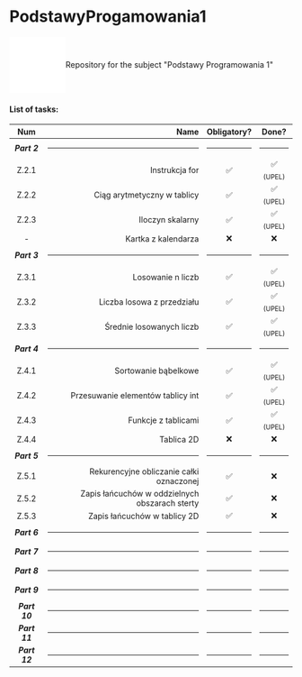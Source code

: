 # PodstawyProgamowania1

<div style="display: flex; align-items: center;">
<img src="./img/agh.png" width="100px"></img>
Repository for the subject "Podstawy Programowania 1"
</div>

#### List of tasks:

|     Num      |                                           Name | Obligatory? |        Done?         |
| :----------: | ---------------------------------------------: | :---------: | :------------------: |
| **_Part 2_** |                                           <hr> |    <hr>     |         <hr>         |
|    Z.2.1     |                                 Instrukcja for |     ✅      | ✅ <sub>(UPEL)</sub> |
|    Z.2.2     |                    Ciąg arytmetyczny w tablicy |     ✅      | ✅ <sub>(UPEL)</sub> |
|    Z.2.3     |                               Iloczyn skalarny |     ✅      | ✅ <sub>(UPEL)</sub> |
|      -       |                            Kartka z kalendarza |     ❌      |          ❌          |
| **_Part 3_** |                                           <hr> |    <hr>     |         <hr>         |
|    Z.3.1     |                              Losowanie n liczb |     ✅      | ✅ <sub>(UPEL)</sub> |
|    Z.3.2     |                     Liczba losowa z przedziału |     ✅      | ✅ <sub>(UPEL)</sub> |
|    Z.3.3     |                       Średnie losowanych liczb |     ✅      | ✅ <sub>(UPEL)</sub> |
| **_Part 4_** |                                           <hr> |    <hr>     |         <hr>         |
|    Z.4.1     |                           Sortowanie bąbelkowe |     ✅      | ✅ <sub>(UPEL)</sub> |
|    Z.4.2     |              Przesuwanie elementów tablicy int |     ✅      | ✅ <sub>(UPEL)</sub> |
|    Z.4.3     |                            Funkcje z tablicami |     ✅      | ✅ <sub>(UPEL)</sub> |
|    Z.4.4     |                                     Tablica 2D |     ❌      |          ❌          |
| **_Part 5_** |                                           <hr> |    <hr>     |         <hr>         |
|    Z.5.1     |       Rekurencyjne obliczanie całki oznaczonej |     ✅      |          ❌          |
|    Z.5.2     | Zapis łańcuchów w oddzielnych obszarach sterty |     ✅      |          ❌          |
|    Z.5.3     |                   Zapis łańcuchów w tablicy 2D |     ✅      |          ❌          |
| **_Part 6_** |                                           <hr> |    <hr>     |         <hr>         |
| **_Part 7_** |                                           <hr> |    <hr>     |         <hr>         |
| **_Part 8_** |                                           <hr> |    <hr>     |         <hr>         |
| **_Part 9_** |                                           <hr> |    <hr>     |         <hr>         |
| **_Part 10_** |                                           <hr> |    <hr>     |         <hr>         |
| **_Part 11_** |                                           <hr> |    <hr>     |         <hr>         |
| **_Part 12_** |                                           <hr> |    <hr>     |         <hr>         |
